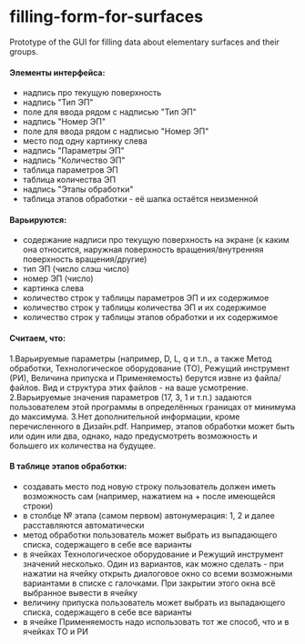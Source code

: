 # filling-form-for-surfaces
Prototype of the GUI for filling data about elementary surfaces and their groups.

#### Элементы интерфейса:

* надпись про текущую поверхность
* надпись "Тип ЭП"
* поле для ввода рядом с надписью "Тип ЭП"
* надпись "Номер ЭП"
* поле для ввода рядом с надписью "Номер ЭП"
* место под одну картинку слева
* надпись "Параметры ЭП"
* надпись "Количество ЭП"
* таблица параметров ЭП
* таблица количества ЭП
* надпись "Этапы обработки"
* таблица этапов обработки - её шапка остаётся неизменной

#### Варьируются:

* содержание надписи про текущую поверхность на экране (к каким она относится, наружная поверхность вращения/внутренняя поверхность вращения/другие)
* тип ЭП (число слэш число)
* номер ЭП (число)
* картинка слева
* количество строк у таблицы параметров ЭП и их содержимое
* количество строк у таблицы количества ЭП и их содержимое
* количество строк у таблицы этапов обработки и их содержимое

#### Считаем, что:

1.Варьируемые параметры (например, D, L, q и т.п., а также Метод обработки, Технологическое оборудование (ТО), Режущий инструмент (РИ), Величина припуска и Применяемость) берутся извне из файла/файлов. Вид и структура этих файлов - на ваше усмотрение.
2.Варьируемые значения параметров (17, 3, 1 и т.п.) задаются пользователем этой программы в определённых границах от минимума до максимума.
3.Нет дополнительной информации, кроме перечисленного в Дизайн.pdf. Например, этапов обработки может быть или один или два, однако, надо предусмотреть возможность и большего их количества на будущее.

#### В таблице этапов обработки:

* создавать место под новую строку пользователь должен иметь возможность сам (например, нажатием на + после имеющейся строки)
* в столбце № этапа (самом первом) автонумерация: 1, 2 и далее расставляются автоматически
* метод обработки пользователь может выбрать из выпадающего списка, содержащего в себе все варианты
* в ячейках Технологическое оборудование и Режущий инструмент значений несколько. Один из вариантов, как можно сделать - при нажатии на ячейку открыть диалоговое окно со всеми возможными вариантами в списке с галочками. При закрытии этого окна всё выбранное вывести в ячейку
* величину припуска пользователь может выбрать из выпадающего списка, содержащего в себе все варианты
* в ячейке Применяемость надо использовать тот же способ, что и в ячейках ТО и РИ
